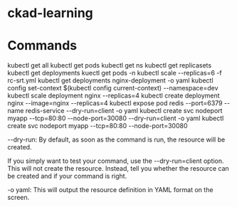 # ckad-learning

# Commands

kubectl get all
kubectl get pods
kubectl get ns
kubectl get replicasets
kubectl get deployments
kuectl get pods -n <namespace>
kubectl scale --replicas=6 -f rc-srt.yml
kubectl get deployments nginx-deployment -o yaml
kubectl config set-context $(kubectl config current-context) --namespace=dev
kubectl scale deployment nginx --replicas=4
kubectl create deployment nginx --image=nginx --replicas=4
kubectl expose pod redis --port=6379 --name redis-service --dry-run=client -o yaml
kubectl create svc nodeport myapp --tcp=80:80 --node-port=30080 --dry-run=client -o yaml 
kubectl create svc nodeport myapp --tcp=80:80 --node-port=30080

--dry-run: By default, as soon as the command is run, the resource will be created. 

If you simply want to test your command, use the --dry-run=client option. This will not create the resource. Instead, tell you whether the resource can be created and if your command is right.

-o yaml: This will output the resource definition in YAML format on the screen.
